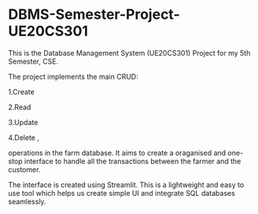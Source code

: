 # DBMS-Semester-Project-UE20CS301

This is the Database Management System (UE20CS301) Project for my 5th Semester, CSE. 

The project implements the main CRUD: 

1.Create  

2.Read  

3.Update 

4.Delete ,

operations in the farm database. It aims to create a oraganised and one-stop interface to handle all the transactions between the farmer and the customer. 

The interface is created using Streamlit. This is a lightweight and easy to use tool which helps us create simple UI and integrate SQL databases seamlessly.

